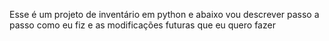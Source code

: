 Esse é um projeto de inventário em python e abaixo vou descrever passo a passo como eu fiz e as modificações futuras que eu quero fazer

